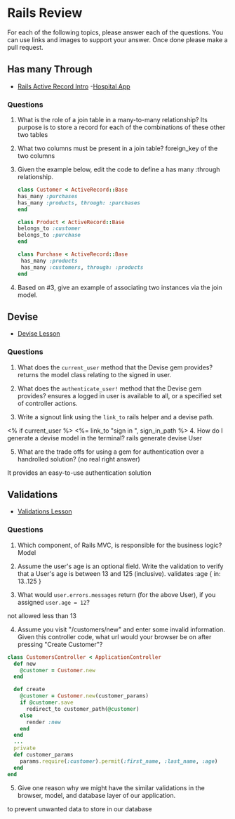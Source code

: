 # Rails Review

For each of the following topics, please answer each of the questions. You can use links and images to support your answer. Once done please make a pull request.

## Has many Through

- [Rails Active Record Intro](https://github.com/sei-entropy/lesson-w11d02-rails-active-record#active-record-associations)
-[Hospital App](https://github.com/sei-entropy/hw-w11d02-rails-hospital)

### Questions

1. What is the role of a join table in a many-to-many relationship?
      Its purpose is to store a record for each of the combinations of these other two tables
2. What two columns must be present in a join table?
      foreign_key of the two columns

3. Given the example below, edit the code to define a has many :through relationship.

    ```ruby
    class Customer < ActiveRecord::Base
    has_many :purchases
    has_many :products, through: :purchases
    end

    class Product < ActiveRecord::Base
    belongs_to :customer
    belongs_to :purchase 
    end

    class Purchase < ActiveRecord::Base
     has_many :products
     has_many :customers, through: :products
    end
    ```


4. Based on #3, give an example of associating two instances via the join model.



## Devise

- [Devise Lesson](https://github.com/sei-entropy/lesson-w11d03-rails-devise)

### Questions

1. What does the `current_user` method that the Devise gem provides?
returns the model class relating to the signed in user.
2. What does the `authenticate_user!` method that the Devise gem provides?
ensures a logged in user is available to all, or a specified set of controller actions.

3. Write a signout link using the `link_to` rails helper and a devise path.

<% if current_user %>
<%= link_to "sign in ", sign_in_path %>
4. How do I generate a devise model in the terminal?
rails generate devise User

5. What are the trade offs for using a gem for authentication over a handrolled solution? (no real right answer)

 It provides an easy-to-use authentication solution

## Validations

- [Validations Lesson](https://github.com/sei-entropy/lesson-w11d03-rails-model-validations)

### Questions

1. Which component, of Rails MVC, is responsible for the business logic?
      Model

2. Assume the user's age is an optional field.  Write the validation to verify that a User's age is between 13 and 125 (inclusive).
    validates :age { in: 13..125 }

3. What would `user.errors.messages` return (for the above User), if you assigned `user.age = 12`?

not allowed less than  13

4. Assume you visit "/customers/new" and enter some invalid information.  Given this controller code, what url would your browser be on after pressing "Create Customer"?

``` ruby
class CustomersController < ApplicationController
  def new
    @customer = Customer.new
  end

  def create
    @customer = Customer.new(customer_params)
    if @customer.save
      redirect_to customer_path(@customer)
    else
      render :new
    end
  end
  ...
  private
  def customer_params
    params.require(:customer).permit(:first_name, :last_name, :age)
  end
end
```


5. Give one reason why we might have the similar validations in the browser, model, and database layer of our application.

to prevent unwanted data to store in our database
